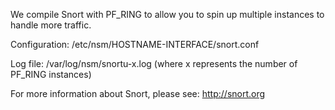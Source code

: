 We compile Snort with PF_RING to allow you to spin up multiple instances to handle more traffic.

Configuration:
/etc/nsm/HOSTNAME-INTERFACE/snort.conf

Log file:
/var/log/nsm/snortu-x.log (where x represents the number of PF_RING instances)

For more information about Snort, please see:
http://snort.org